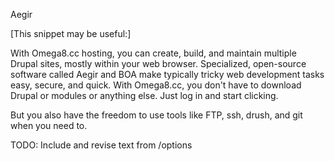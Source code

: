Aegir

[This snippet may be useful:]

With Omega8.cc hosting, you can create, build,
and maintain multiple Drupal sites, mostly
within your web browser. Specialized,
open-source software called Aegir and BOA make
typically tricky web development tasks easy,
secure, and quick. With Omega8.cc, you don't
have to download Drupal or modules or anything
else. Just log in and start clicking.

But you also have the freedom to use tools like
FTP, ssh, drush, and git when you need to.

TODO: Include and revise text from /options
